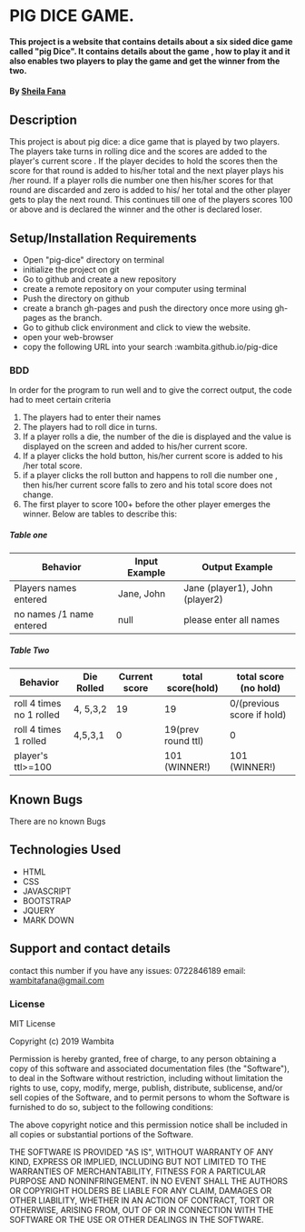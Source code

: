 # PIG DICE GAME.
#### This project is a website that contains details about a six sided dice game called "pig Dice". It contains details about the game , how to play it and it also enables two players to play the game and get the winner from the two.
#### By [Sheila Fana](https://github.com/Wambita)
## Description
This project is about pig dice: a dice game that is played by two players. The players take turns in rolling dice and the scores are added to the player's current score . If the player decides to hold the scores then the score for that round is added to his/her total and the next player plays his /her round. If a player rolls die number one then his/her scores for that round are discarded and zero is added to his/ her total and the other player gets to play the next round. This continues till one of the players scores 100 or above and is declared the winner and the other is declared loser.

## Setup/Installation Requirements 
* Open "pig-dice" directory on terminal 
* initialize the project on git
* Go to github and create a new repository
* create a remote repository on your computer using terminal
* Push the directory on github
* create a branch gh-pages and push the directory once more using gh-pages as the branch.
* Go to github click environment and click to view the website.
* open your web-browser
* copy the following URL into your search :wambita.github.io/pig-dice
### BDD
In order for the program to run well and to give the correct output, the code had to meet certain criteria
1. The players had to enter their names
2. The players had to roll dice in turns.
3. If a player rolls a die, the number of the die is displayed and the value is displayed on the screen and added to his/her current score. 
4. If  a player clicks the hold button, his/her  current score is added to his /her total score.
5. if a player clicks the roll button and happens to roll die number one , then his/her current score falls to zero and his total score does not change.
6. The first player to score 100+ before the other player emerges the winner. 
Below are tables to describe this:
##### Table one
Behavior                  | Input Example|  Output Example
------------------------  | -------------|  --------------
Players names entered     | Jane, John   | Jane (player1), John (player2)
no names /1 name entered  | null         | please enter all names

##### Table Two
Behavior                |Die Rolled   |Current score | total score(hold)| total score (no hold)
------------------------|-------------|--------------| -----------------|---------------------
roll 4 times no 1 rolled|4, 5,3,2     | 19           |19                |0/(previous score if hold)
roll 4 times 1 rolled   | 4,5,3,1     | 0            |19(prev round ttl)| 0
player's ttl>=100       |             |              |101 (WINNER!)     |101 (WINNER!)
 
## Known Bugs
There are no known Bugs
## Technologies Used
* HTML
* CSS
* JAVASCRIPT
* BOOTSTRAP
* JQUERY
* MARK DOWN
## Support and contact details
contact this number if you have any issues: 0722846189
email: wambitafana@gmail.com
### License
MIT License

Copyright (c) 2019 Wambita

Permission is hereby granted, free of charge, to any person obtaining a copy
of this software and associated documentation files (the "Software"), to deal
in the Software without restriction, including without limitation the rights
to use, copy, modify, merge, publish, distribute, sublicense, and/or sell
copies of the Software, and to permit persons to whom the Software is
furnished to do so, subject to the following conditions:

The above copyright notice and this permission notice shall be included in all
copies or substantial portions of the Software.

THE SOFTWARE IS PROVIDED "AS IS", WITHOUT WARRANTY OF ANY KIND, EXPRESS OR
IMPLIED, INCLUDING BUT NOT LIMITED TO THE WARRANTIES OF MERCHANTABILITY,
FITNESS FOR A PARTICULAR PURPOSE AND NONINFRINGEMENT. IN NO EVENT SHALL THE
AUTHORS OR COPYRIGHT HOLDERS BE LIABLE FOR ANY CLAIM, DAMAGES OR OTHER
LIABILITY, WHETHER IN AN ACTION OF CONTRACT, TORT OR OTHERWISE, ARISING FROM,
OUT OF OR IN CONNECTION WITH THE SOFTWARE OR THE USE OR OTHER DEALINGS IN THE
SOFTWARE.

